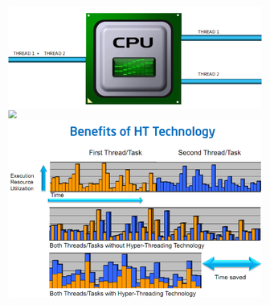 
<img src="https://raw.githubusercontent.com/KursatCAKAL/Posts_BackUp/master/Hyper%20Threading/HyperThreading_1.png">
<img src="https://raw.githubusercontent.com/KursatCAKAL/Posts_BackUp/master/Hyper%20Threading/HyperThreading_2.png">
<img src="https://raw.githubusercontent.com/KursatCAKAL/Posts_BackUp/master/Hyper%20Threading/HyperThreading_3.png">
